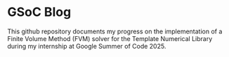# GSoC Blog

This github repository documents my progress on the implementation of a Finite Volume Method (FVM) solver for the Template Numerical Library during my internship at Google Summer of Code 2025.
